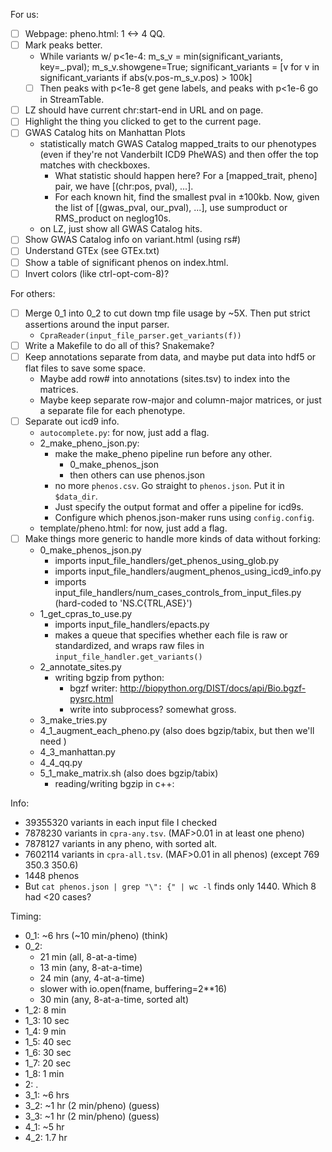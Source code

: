For us:
- [ ] Webpage: pheno.html: 1 <-> 4 QQ.
- [ ] Mark peaks better.
    - While variants w/ p<1e-4: m_s_v = min(significant_variants, key=_.pval); m_s_v.showgene=True; significant_variants = [v for v in significant_variants if abs(v.pos-m_s_v.pos) > 100k]
    - [ ] Then peaks with p<1e-8 get gene labels, and peaks with p<1e-6 go in StreamTable.
- [ ] LZ should have current chr:start-end in URL and on page.
- [ ] Highlight the thing you clicked to get to the current page.
- [ ] GWAS Catalog hits on Manhattan Plots
    - statistically match GWAS Catalog mapped_traits to our phenotypes (even if they're not Vanderbilt ICD9 PheWAS) and then offer the top matches with checkboxes.
        - What statistic should happen here? For a [mapped_trait, pheno] pair, we have [(chr:pos, pval), ...].
        - For each known hit, find the smallest pval in ±100kb.  Now, given the list of [(gwas_pval, our_pval), ...], use sumproduct or RMS_product on neglog10s.
    - on LZ, just show all GWAS Catalog hits.
- [ ] Show GWAS Catalog info on variant.html (using rs#)
- [ ] Understand GTEx (see GTEx.txt)
- [ ] Show a table of significant phenos on index.html.
- [ ] Invert colors (like ctrl-opt-com-8)?

For others:
- [ ] Merge 0_1 into 0_2 to cut down tmp file usage by ~5X.  Then put strict assertions around the input parser.
    - `CpraReader(input_file_parser.get_variants(f))`
- [ ] Write a Makefile to do all of this?  Snakemake?
- [ ] Keep annotations separate from data, and maybe put data into hdf5 or flat files to save some space.
    - Maybe add row# into annotations (sites.tsv) to index into the matrices.
    - Maybe keep separate row-major and column-major matrices, or just a separate file for each phenotype.
- [ ] Separate out icd9 info.
    - `autocomplete.py`: for now, just add a flag.
    - 2_make_pheno_json.py:
        - make the make_pheno pipeline run before any other.
            - 0_make_phenos_json
            - then others can use phenos.json
        - no more `phenos.csv`.  Go straight to `phenos.json`.  Put it in `$data_dir`.
        - Just specify the output format and offer a pipeline for icd9s.
        - Configure which phenos.json-maker runs using `config.config`.
    - template/pheno.html: for now, just add a flag.
- [ ] Make things more generic to handle more kinds of data without forking:
    - 0_make_phenos_json.py
        - imports input_file_handlers/get_phenos_using_glob.py
        - imports input_file_handlers/augment_phenos_using_icd9_info.py
        - imports input_file_handlers/num_cases_controls_from_input_files.py (hard-coded to 'NS.C{TRL,ASE}')
    - 1_get_cpras_to_use.py
        - imports input_file_handlers/epacts.py
        - makes a queue that specifies whether each file is raw or standardized, and wraps raw files in `input_file_handler.get_variants()`
    - 2_annotate_sites.py
        - writing bgzip from python:
            - bgzf writer: <http://biopython.org/DIST/docs/api/Bio.bgzf-pysrc.html>
            - write into subprocess? somewhat gross.
    - 3_make_tries.py
    - 4_1_augment_each_pheno.py (also does bgzip/tabix, but then we'll need )
    - 4_3_manhattan.py
    - 4_4_qq.py
    - 5_1_make_matrix.sh (also does bgzip/tabix)
        - reading/writing bgzip in c++:


Info:
- 39355320 variants in each input file I checked
- 7878230 variants in `cpra-any.tsv`. (MAF>0.01 in at least one pheno)
- 7878127 variants in any pheno, with sorted alt.
- 7602114 variants in `cpra-all.tsv`. (MAF>0.01 in all phenos) (except 769 350.3 350.6)
- 1448 phenos
- But `cat phenos.json | grep "\": {" | wc -l` finds only 1440.  Which 8 had <20 cases?


Timing:
- 0_1: ~6 hrs (~10 min/pheno) (think)
- 0_2:
    - 21 min (all, 8-at-a-time)
    - 13 min (any, 8-at-a-time)
    - 24 min (any, 4-at-a-time)
    - slower with io.open(fname, buffering=2**16)
    - 30 min (any, 8-at-a-time, sorted alt)
- 1_2: 8 min
- 1_3: 10 sec
- 1_4: 9 min
- 1_5: 40 sec
- 1_6: 30 sec
- 1_7: 20 sec
- 1_8: 1 min
- 2: .
- 3_1: ~6 hrs
- 3_2: ~1 hr (2 min/pheno) (guess)
- 3_3: ~1 hr (2 min/pheno) (guess)
- 4_1: ~5 hr
- 4_2: 1.7 hr
